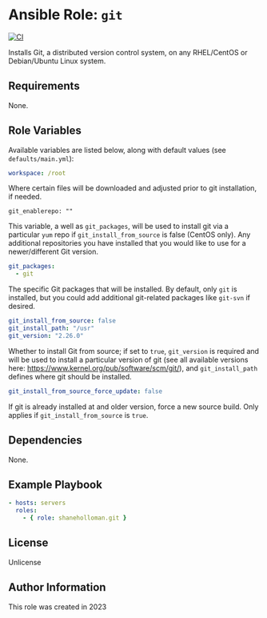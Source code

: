 # Ansible Role: `git`

[![CI](https://github.com/shaneholloman/ansible-role-git/actions/workflows/ci.yml/badge.svg)](https://github.com/shaneholloman/ansible-role-git/actions/workflows/ci.yml)

Installs Git, a distributed version control system, on any RHEL/CentOS or Debian/Ubuntu Linux system.

## Requirements

None.

## Role Variables

Available variables are listed below, along with default values (see `defaults/main.yml`):

```yml
workspace: /root
```

Where certain files will be downloaded and adjusted prior to git installation, if needed.

    git_enablerepo: ""

This variable, a well as `git_packages`, will be used to install git via a particular `yum` repo if `git_install_from_source` is false (CentOS only). Any additional repositories you have installed that you would like to use for a newer/different Git version.

```yml
git_packages:
  - git
```

The specific Git packages that will be installed. By default, only `git` is installed, but you could add additional git-related packages like `git-svn` if desired.

```yml
git_install_from_source: false
git_install_path: "/usr"
git_version: "2.26.0"
```

Whether to install Git from source; if set to `true`, `git_version` is required and will be used to install a particular version of git (see all available versions here: <https://www.kernel.org/pub/software/scm/git/>), and `git_install_path` defines where git should be installed.

```yml
git_install_from_source_force_update: false
```

If git is already installed at and older version, force a new source build. Only applies if `git_install_from_source` is `true`.

## Dependencies

None.

## Example Playbook

```yml
- hosts: servers
  roles:
    - { role: shaneholloman.git }
```

## License

Unlicense

## Author Information

This role was created in 2023
